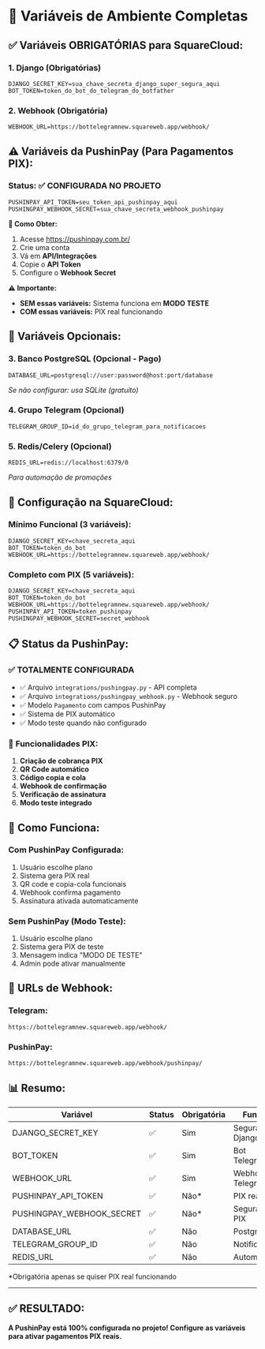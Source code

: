 # 🔑 Variáveis de Ambiente Completas

## ✅ **Variáveis OBRIGATÓRIAS para SquareCloud:**

### **1. Django (Obrigatórias)**
```env
DJANGO_SECRET_KEY=sua_chave_secreta_django_super_segura_aqui
BOT_TOKEN=token_do_bot_do_telegram_do_botfather
```

### **2. Webhook (Obrigatória)**
```env
WEBHOOK_URL=https://bottelegramnew.squareweb.app/webhook/
```

## ⚠️ **Variáveis da PushinPay (Para Pagamentos PIX):**

### **Status: ✅ CONFIGURADA NO PROJETO**

```env
PUSHINPAY_API_TOKEN=seu_token_api_pushinpay_aqui
PUSHINGPAY_WEBHOOK_SECRET=sua_chave_secreta_webhook_pushinpay
```

**🔧 Como Obter:**
1. Acesse https://pushinpay.com.br/
2. Crie uma conta
3. Vá em **API/Integrações**
4. Copie o **API Token**
5. Configure o **Webhook Secret**

**⚠️ Importante:**
- **SEM essas variáveis:** Sistema funciona em **MODO TESTE**
- **COM essas variáveis:** PIX real funcionando

## 🔧 **Variáveis Opcionais:**

### **3. Banco PostgreSQL (Opcional - Pago)**
```env
DATABASE_URL=postgresql://user:password@host:port/database
```
*Se não configurar: usa SQLite (gratuito)*

### **4. Grupo Telegram (Opcional)**
```env
TELEGRAM_GROUP_ID=id_do_grupo_telegram_para_notificacoes
```

### **5. Redis/Celery (Opcional)**
```env
REDIS_URL=redis://localhost:6379/0
```
*Para automação de promoções*

## 🚀 **Configuração na SquareCloud:**

### **Mínimo Funcional (3 variáveis):**
```env
DJANGO_SECRET_KEY=chave_secreta_aqui
BOT_TOKEN=token_do_bot
WEBHOOK_URL=https://bottelegramnew.squareweb.app/webhook/
```

### **Completo com PIX (5 variáveis):**
```env
DJANGO_SECRET_KEY=chave_secreta_aqui
BOT_TOKEN=token_do_bot
WEBHOOK_URL=https://bottelegramnew.squareweb.app/webhook/
PUSHINPAY_API_TOKEN=token_pushinpay
PUSHINGPAY_WEBHOOK_SECRET=secret_webhook
```

## 📋 **Status da PushinPay:**

### ✅ **TOTALMENTE CONFIGURADA**
- ✅ Arquivo `integrations/pushingpay.py` - API completa
- ✅ Arquivo `integrations/pushingpay_webhook.py` - Webhook seguro
- ✅ Modelo `Pagamento` com campos PushinPay
- ✅ Sistema de PIX automático
- ✅ Modo teste quando não configurado

### 🔧 **Funcionalidades PIX:**
1. **Criação de cobrança PIX**
2. **QR Code automático**
3. **Código copia e cola**
4. **Webhook de confirmação**
5. **Verificação de assinatura**
6. **Modo teste integrado**

## 🎯 **Como Funciona:**

### **Com PushinPay Configurada:**
1. Usuário escolhe plano
2. Sistema gera PIX real
3. QR code e copia-cola funcionais
4. Webhook confirma pagamento
5. Assinatura ativada automaticamente

### **Sem PushinPay (Modo Teste):**
1. Usuário escolhe plano
2. Sistema gera PIX de teste
3. Mensagem indica "MODO DE TESTE"
4. Admin pode ativar manualmente

## 🔗 **URLs de Webhook:**

### **Telegram:**
```
https://bottelegramnew.squareweb.app/webhook/
```

### **PushinPay:**
```
https://bottelegramnew.squareweb.app/webhook/pushinpay/
```

## 📊 **Resumo:**

| Variável | Status | Obrigatória | Função |
|----------|--------|-------------|---------|
| DJANGO_SECRET_KEY | ✅ | Sim | Segurança Django |
| BOT_TOKEN | ✅ | Sim | Bot Telegram |
| WEBHOOK_URL | ✅ | Sim | Webhook Telegram |
| PUSHINPAY_API_TOKEN | ✅ | Não* | PIX real |
| PUSHINGPAY_WEBHOOK_SECRET | ✅ | Não* | Segurança PIX |
| DATABASE_URL | ✅ | Não | PostgreSQL |
| TELEGRAM_GROUP_ID | ✅ | Não | Notificações |
| REDIS_URL | ✅ | Não | Automação |

*Obrigatória apenas se quiser PIX real funcionando

---

## ✅ **RESULTADO:**
**A PushinPay está 100% configurada no projeto! Configure as variáveis para ativar pagamentos PIX reais.**
